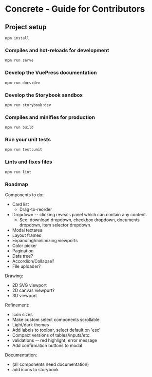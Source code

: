 # Concrete - Guide for Contributors

## Project setup
```
npm install
```

### Compiles and hot-reloads for development
```
npm run serve
```

### Develop the VuePress documentation
```
npm run docs:dev
```

### Develop the Storybook sandbox
```
npm run storybook:dev
```

### Compiles and minifies for production
```
npm run build
```

### Run your unit tests
```
npm run test:unit
```

### Lints and fixes files
```
npm run lint
```

### Roadmap

Components to do:
  * Card list
    * Drag-to-reorder
  * Dropdown -- clicking reveals panel which can contain any content.
    - See: download dropdown, checkbox dropdown, documents dropdown, item selector dropdown.
  * Modal textarea
  * Layout frames
  * Expanding/minimizing viewports
  * Color picker
  * Pagination
  * Data tree?
  * Accordion/Collapse?
  * File uploader?

Drawing:
  * 2D SVG viewport
  * 2D canvas viewport?
  * 3D viewport

Refinement:
  * Icon sizes
  * Make custom select components scrollable
  * Light/dark themes
  * Add labels to toolbar, select default on 'esc'
  * Compact versions of tables/inputs/etc.
  * validations -- red highlight, error message
  * Add confirmation buttons to modal

Documentation:
  * (all components need documentation)
  * add icons to storybook
